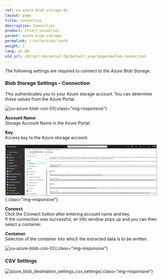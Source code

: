 ```yaml
---
ref: xu-azure-blob-storage-02
layout: page
title: Connection
description: Connection
product: xtract-universal
parent: azure-blob-storage
permalink: /:collection/:path
weight: 2
lang: en_GB
old_url: /Xtract-Universal-EN/default.aspx?pageid=blob-connection
---
```


The following settings are required to connect to the Azure Blob Storage.  

### Blob Storage Settings - Connection

This authenticates you to your Azure storage account. You can determine these values from the Azure Portal.

![xu-azure-blob-con-01](/img/content/xu-azure-blob-con-01.png){:class="img-responsive"}

**Account Name**<br>
Storage Account Name in the Azure Portal.

**Key**<br>
Access key to the Azure storage account.  

![azure-blob-access-keys](/img/content/azure-blob-access-keys.png){:class="img-responsive"}

**Connect**<br>
Click the Connect button after entering account name and key. <br>
If the connection was successful, an info window pops up and you can then select a container.

**Container**<br>
Selection of the container into which the extracted data is to be written.

![xu-azure-blob-con-02](/img/content/xu-azure-blob-con-02.png){:class="img-responsive"}

### CSV Settings

![azure_blob_destination_settings_csv_settings](/img/content/azure_blob_destination_settings_csv_settings.png){:class="img-responsive"}
